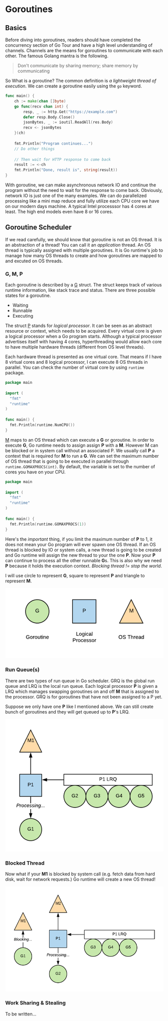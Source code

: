 # Goroutines

## Basics

Before diving into goroutines, readers should have completed the concurrency section of Go Tour and
have a high level understanding of channels. Channels are the means for goroutines to communicate
with each other. The famous Golang mantra is the following.

> Don't communicate by sharing memory; share memory by communicating

So What is a goroutine? The common definition is *a lightweight thread of execution*. We can create
a goroutine easily using the `go` keyword.

```go
func main() {
    ch := make(chan []byte)
    go func(recv chan int) {
        resp, _ := http.Get("https://example.com")
        defer resp.Body.Close()
        jsonBytes, _ := ioutil.ReadAll(res.Body)
        recv <- jsonBytes
    }(ch)

    fmt.Println("Program continues...")
    // Do other things

    // Then wait for HTTP response to come back
    result := <-ch
    fmt.Println("Done, result is", string(result))
}
```

With goroutine, we can make asynchronous network IO and continue the program without the need to wait
for the response to come back. Obviously, network IO is just one of the many examples. We can do
parallelized processing like a mini map reduce and fully utilize each CPU core we have on our modern
days machine. A typical Intel processsor has 4 cores at least. The high end models even have 8 or 16
cores.

## Goroutine Scheduler

If we read carefully, we should know that goroutine is not an OS thread. It is an abstraction of a
thread! You can call it an *application* thread. An OS thread is typically assigned with multiple
goroutines. It is Go runtime's job to manage how many OS threads to create and how goroutines are
mapped to and excuted on OS threads.

### G, M, P

Each goroutine is described by a [G][1] struct. The struct keeps track of various runtime information,
like stack trace and status. There are three possible states for a goroutine.

* Waiting
* Runnable
* Executing

The struct [P][3] stands for *logical processor*. It can be seen as an abstract resource or context,
which needs to be acquired. Every virtual core is given a logical processor when a Go program starts.
Although a typical processor advertises itself with having 4 cores, hyperthreading would allow each
core to have multiple hardware threads (different from OS level threads).

Each hardware thread is presented as one virtual core. That means if I have 8 virtual cores and 8
logical processor, I can execute 8 OS threads in parallel. You can check the number of virtual core
by using `runtime` package.

```go
package main

import (
  "fmt"
  "runtime"
)

func main() {
  fmt.Println(runtime.NumCPU())
}
```

[M][2] maps to an OS thread which can execute a **G** or goroutine. In order to execute **G**, Go
runtime needs to assign assign **P** with a **M**. However M can be blocked or in system call without
an associated P. We usually call **P** a context that is required for **M** to run a **G**. We can
set the maximum number of OS thread that is going to be executed in parallel through
`runtime.GOMAXPROCS(int)`. By default, the variable is set to the number of cores you have on your
CPU.

```go
package main

import (
  "fmt"
  "runtime"
)

func main() {
  fmt.Println(runtime.GOMAXPROCS(1))
}
```

Here's the *important* thing, if you limit the maximum number of **P** to 1, it does not mean your Go
program will ever spawn one OS thread. If an OS thread is blocked by IO or system calls, a new
thread is going to be created and Go runtime will assign the new thread to your the one **P**. Now
your **P** can continue to process all the other runnable **G**s. This is also why we need **P**
because it holds the execution context. *Blocking thread != stop the world*.

I will use circle to represent **G**, square to represent **P** and triangle to represent **M**.

![shapes](./assets/gpm.png)

### Run Queue(s)

There are two types of run queue in Go scheduler. GRQ is the global run queue and LRQ is the local
run queue. Each logical processor **P** is given a LRQ which manages swapping goroutines on and off
**M** that is assigned to the processor. GRQ is for goroutines that have not been assigned to a P yet.

Suppose we only have one **P** like I mentioned above. We can still create bunch of goroutines and
they will get queued up to **P**'s LRQ.

![local run queue](./assets/local_run_queue.png)

### Blocked Thread

Now what if your **M1** is blocked by system call (e.g. fetch data from hard disk, wait for network
requests.) Go runtime will create a new OS thread!

![thread is blocked](./assets/thread_is_blocked.png)

### Work Sharing & Stealing

To be written...

[1]: https://github.com/golang/go/blob/master/src/runtime/runtime2.go#L339
[2]: https://github.com/golang/go/blob/master/src/runtime/runtime2.go#L404
[3]: https://github.com/golang/go/blob/master/src/runtime/runtime2.go#L474